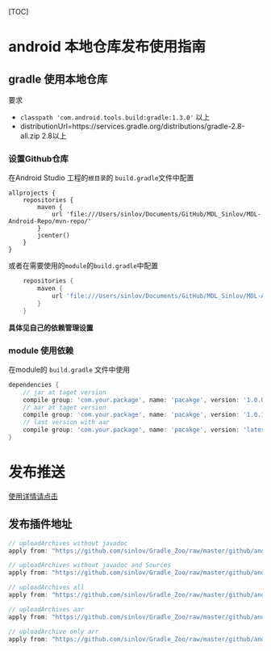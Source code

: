 [TOC]

# android 本地仓库发布使用指南

## gradle 使用本地仓库

要求

* `classpath 'com.android.tools.build:gradle:1.3.0'` 以上
* distributionUrl=https\://services.gradle.org/distributions/gradle-2.8-all.zip 2.8以上

### 设置Github仓库

在Android Studio 工程的`根目录`的 `build.gradle`文件中配置

```
allprojects {
    repositories {
        maven {
            url 'file:///Users/sinlov/Documents/GitHub/MDL_Sinlov/MDL-Android-Repo/mvn-repo/'
        }
        jcenter()
    }
}
```

或者在需要使用的`module`的`build.gradle`中配置

```gradle
    repositories {
        maven {
            url 'file:///Users/sinlov/Documents/GitHub/MDL_Sinlov/MDL-Android-Repo/mvn-repo/'
        }
    }
```

**具体见自己的依赖管理设置**

### module 使用依赖

在module的 `build.gradle` 文件中使用

```gradle
dependencies {
    // jar at taget version
    compile group: 'com.your.package', name: 'pacakge', version: '1.0.0'
    // aar at taget version
    compile group: 'com.your.package', name: 'pacakge', version: '1.0.1@aar'
    // last version with aar
    compile group: 'com.your.package', name: 'pacakge', version: 'latest.integration@aar'
}
```

# 发布推送

[使用详情请点击](localAndroid.md)

## 发布插件地址

```gradle
// uploadArchives without javadoc
apply from: "https://github.com/sinlov/Gradle_Zoo/raw/master/github/android/github-archives-no-javadoc.gradle"

// uploadArchives without javadoc and Sources
apply from: "https://github.com/sinlov/Gradle_Zoo/raw/master/github/android/github-archives-no-doc-sources.gradle"

// uploadArchives all
apply from: "https://github.com/sinlov/Gradle_Zoo/raw/master/github/android/github-archives-all.gradle"

// uploadArchives aar
apply from: "https://github.com/sinlov/Gradle_Zoo/raw/master/github/android/github-archives-aar.gradle"

// uploadArchive only arr
apply from: "https://github.com/sinlov/Gradle_Zoo/raw/master/github/android/github-archives-only-arr.gradle"
